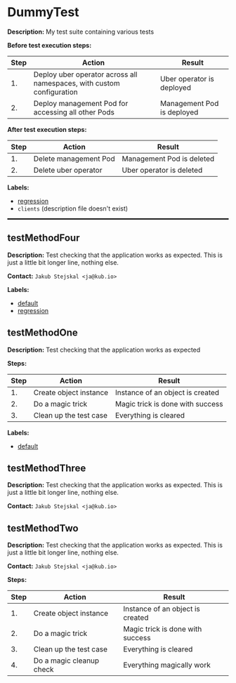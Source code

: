 # DummyTest

**Description:** My test suite containing various tests

**Before test execution steps:**

| Step | Action | Result |
| - | - | - |
| 1. | Deploy uber operator across all namespaces, with custom configuration | Uber operator is deployed |
| 2. | Deploy management Pod for accessing all other Pods | Management Pod is deployed |

**After test execution steps:**

| Step | Action | Result |
| - | - | - |
| 1. | Delete management Pod | Management Pod is deleted |
| 2. | Delete uber operator | Uber operator is deleted |

**Labels:**

* [regression](labels/regression.md)
* `clients` (description file doesn't exist)

<hr style="border:1px solid">

## testMethodFour

**Description:** Test checking that the application works as expected. This is just a little bit longer line, nothing else.

**Contact:** `Jakub Stejskal <ja@kub.io>`

**Labels:**

* [default](labels/default.md)
* [regression](labels/regression.md)


## testMethodOne

**Description:** Test checking that the application works as expected

**Steps:**

| Step | Action | Result |
| - | - | - |
| 1. | Create object instance | Instance of an object is created |
| 2. | Do a magic trick | Magic trick is done with success |
| 3. | Clean up the test case | Everything is cleared |

**Labels:**

* [default](labels/default.md)


## testMethodThree

**Description:** Test checking that the application works as expected. This is just a little bit longer line, nothing else.

**Contact:** `Jakub Stejskal <ja@kub.io>`


## testMethodTwo

**Description:** Test checking that the application works as expected. This is just a little bit longer line, nothing else.

**Contact:** `Jakub Stejskal <ja@kub.io>`

**Steps:**

| Step | Action | Result |
| - | - | - |
| 1. | Create object instance | Instance of an object is created |
| 2. | Do a magic trick | Magic trick is done with success |
| 3. | Clean up the test case | Everything is cleared |
| 4. | Do a magic cleanup check | Everything magically work |

